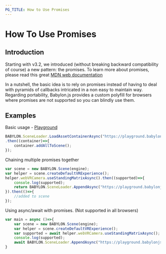 ```yaml
---
PG_TITLE: How to Use Promises
---
```


# How To Use Promises

## Introduction

Starting with v3.2, we introduced (without breaking backward compatibility of course) a new pattern: the promises.
To learn more about promises, please read this great [MDN web documentation](https://developer.mozilla.org/en-US/docs/Web/JavaScript/Reference/Global_Objects/Promise)

In a nutshell, the basic idea is to rely on promises instead of having to deal with pyramids of callbacks intricated in a non easy to maintain way.
Regarding portability, Babylon.js provides a custom polyfill for browsers where promises are not supported so you can blindly use them.

## Examples
Basic usage - [Playground](https://playground.babylonjs.com/#JA1ND3#62)
```javascript
BABYLON.SceneLoader.LoadAssetContainerAsync("https://playground.babylonjs.com/scenes/", "skull.babylon", scene)
.then((container)=>{
    container.addAllToScene();
});
```

Chaining multiple promises together
```javascript
var scene = new BABYLON.Scene(engine);
var helper = scene.createDefaultVRExperience();
helper.webVRCamera.useStandingMatrixAsync().then((supported)=>{
    console.log(supported);
    return BABYLON.SceneLoader.AppendAsync("https://playground.babylonjs.com/scenes/", "skull.babylon", scene);
}).then(()=>{
    //added to scene
});
```

Using async/await with promises. (Not supported in all browsers)
```javascript
var main = async ()=>{
    var scene = new BABYLON.Scene(engine);
    var helper = scene.createDefaultVRExperience();
    var supported = await helper.webVRCamera.useStandingMatrixAsync();
    console.log(supported);
    await BABYLON.SceneLoader.AppendAsync("https://playground.babylonjs.com/scenes/", "skull.babylon", scene);
}
```





